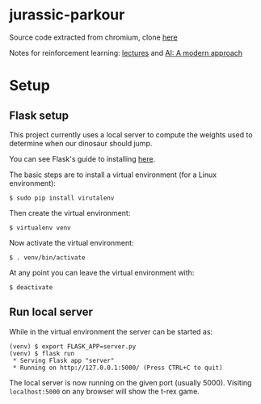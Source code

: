 # jurassic-parkour

Source code extracted from chromium, clone [here](https://github.com/wayou/t-rex-runner)

Notes for reinforcement learning: [lectures](https://github.com/chrisketelsen/courses/blob/master/csci5622/resources/schedule.md) and [AI: A modern approach](http://aima.cs.berkeley.edu/)

# Setup

## Flask setup

This project currently uses a local server to compute the weights used to determine when our dinosaur should jump.

You can see Flask's guide to installing [here](http://flask.pocoo.org/docs/0.12/installation/#installation).

The basic steps are to install a virtual environment (for a Linux environment):

`$ sudo pip install virutalenv`

Then create the virtual environment:

`$ virtualenv venv`

Now activate the virtual environment:

`$ . venv/bin/activate`

At any point you can leave the virtual environment with:

`$ deactivate`

## Run local server

While in the virtual environment the server can be started as:

```
(venv) $ export FLASK_APP=server.py
(venv) $ flask run
 * Serving Flask app "server"
 * Running on http://127.0.0.1:5000/ (Press CTRL+C to quit)
```
The local server is now running on the given port (usually 5000). Visiting `localhost:5000` on any browser will show the t-rex game.
